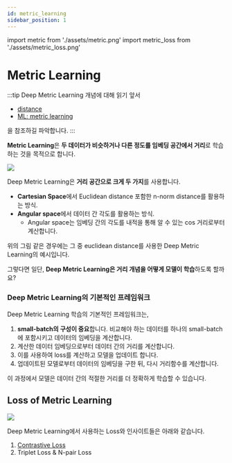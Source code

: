 ```yaml
---
id: metric_learning
sidebar_position: 1
---
```

import metric from './assets/metric.png'
import metric_loss from './assets/metric_loss.png'

# Metric Learning

:::tip
Deep Metric Learning 개념에 대해 읽기 앞서
- [distance](/concepts/mlconcept/data/distance.md)
- [ML: metric learning](/concepts/mlconcept/taxonomy/metriclearning.md) 

을 참조하길 파악합니다.
:::


**Metric Learning**은 **두 데이터가 비슷하거나 다른 정도를 임베딩 공간에서 거리**로 학습하는 것을 목적으로 합니다.


<div style={{textAlign: 'Center'}}>
    <img src={metric} style={{border: 'solid', width: 700}} />
</div>


Deep Metric Learning은 **거리 공간으로 크게 두 가지**를 사용합니다. 

- **Cartesian Space**에서 Euclidean distance 포함한 n-norm distance를 활용하는 방식.
- **Angular space**에서 데이터 간 각도를 활용하는 방식.
  - Angular space는 임베딩 간의 각도를 내적을 통해 알 수 있는 cos 거리로부터 계산합니다.
  
위의 그림 같은 경우에는 그 중 euclidean distance를 사용한 Deep Metric Learning의 예시입니다.

그렇다면 일단, **Deep Metric Learning은 거리 개념을 어떻게 모델이 학습**하도록 할까요?

### Deep Metric Learning의 기본적인 프레임워크

Deep Metric Learning 학습의 기본적인 프레임워크는, 

1. **small-batch의 구성이 중요**합니다. 비교해야 하는 데이터를 하나의 small-batch에 포함시키고 데이터의 임베딩을 계산합니다.
2. 계산한 데이터 임베딩으로부터 데이터 간의 거리를 계산합니다.
3. 이를 사용하여 loss를 계산하고 모델을 업데이트 합니다.
4. 업데이트된 모델로부터 데이터의 임베딩을 구한 뒤, 다시 거리함수를 계산합니다.

이 과정에서 모델은 데이터 간의 적절한 거리를 더 정확하게 학습할 수 있습니다.

## Loss of Metric Learning

<div style={{textAlign: 'Center'}}>
    <img src={metric_loss} style={{border: 'solid', width: 700}} />
</div>

Deep Metric Learning에서 사용하는 Loss와 인사이트들은 아래와 같습니다.

1. [Contrastive Loss](/docs/concepts/deeplearning/loss/contrastive.md)
2. Triplet Loss & N-pair Loss